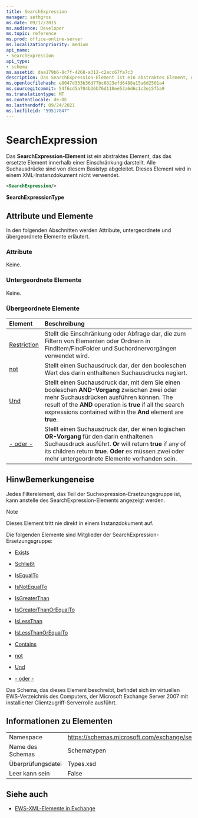 ```yaml
---
title: SearchExpression
manager: sethgros
ms.date: 09/17/2015
ms.audience: Developer
ms.topic: reference
ms.prod: office-online-server
ms.localizationpriority: medium
api_name:
- SearchExpression
api_type:
- schema
ms.assetid: daa179b6-8c7f-4268-a312-c2acc67fa7c3
description: Das SearchExpression-Element ist ein abstraktes Element, das das ersetzte Element innerhalb einer Einschränkung darstellt. Alle Suchausdrücke sind von diesem Basistyp abgeleitet. Dieses Element wird in einem XML-Instanzdokument nicht verwendet.
ms.openlocfilehash: e8047d333b36d77bc6823efd6488a15a6d2501a4
ms.sourcegitcommit: 54f6cd5a704b36b76d110ee53a6d6c1c3e15f5a9
ms.translationtype: MT
ms.contentlocale: de-DE
ms.lasthandoff: 09/24/2021
ms.locfileid: "59517847"
---
```

# <a name="searchexpression"></a>SearchExpression

Das **SearchExpression-Element** ist ein abstraktes Element, das das ersetzte Element innerhalb einer Einschränkung darstellt. Alle Suchausdrücke sind von diesem Basistyp abgeleitet. Dieses Element wird in einem XML-Instanzdokument nicht verwendet. 
  
```xml
<SearchExpression/>
```

 **SearchExpressionType**
## <a name="attributes-and-elements"></a>Attribute und Elemente

In den folgenden Abschnitten werden Attribute, untergeordnete und übergeordnete Elemente erläutert.
  
### <a name="attributes"></a>Attribute

Keine.
  
### <a name="child-elements"></a>Untergeordnete Elemente

Keine.
  
### <a name="parent-elements"></a>Übergeordnete Elemente

|**Element**|**Beschreibung**|
|:-----|:-----|
|[Restriction](restriction.md) <br/> |Stellt die Einschränkung oder Abfrage dar, die zum Filtern von Elementen oder Ordnern in FindItem/FindFolder und Suchordnervorgängen verwendet wird.  <br/> |
|[not](not.md) <br/> |Stellt einen Suchausdruck dar, der den booleschen Wert des darin enthaltenen Suchausdrucks negiert.  <br/> |
|[Und](and.md) <br/> |Stellt einen Suchausdruck dar, mit dem Sie einen booleschen **AND-Vorgang** zwischen zwei oder mehr Suchausdrücken ausführen können. The result of the **AND** operation is **true** if all the search expressions contained within the **And** element are **true**.  <br/> |
|[- oder -](or.md) <br/> |Stellt einen Suchausdruck dar, der einen logischen **OR-Vorgang** für den darin enthaltenen Suchausdruck ausführt. **Or** will return **true** if any of its children return **true**. **Oder** es müssen zwei oder mehr untergeordnete Elemente vorhanden sein.  <br/> |
   
## <a name="remarks"></a>HinwBemerkungeneise

Jedes Filterelement, das Teil der Suchexpression-Ersetzungsgruppe ist, kann anstelle des SearchExpression-Elements angezeigt werden.
  
> [!NOTE]
> Dieses Element tritt nie direkt in einem Instanzdokument auf. 
  
Die folgenden Elemente sind Mitglieder der SearchExpression-Ersetzungsgruppe:
  
- [Exists](exists.md)
    
- [Schließt](excludes.md)
    
- [IsEqualTo](isequalto.md)
    
- [IsNotEqualTo](isnotequalto.md)
    
- [IsGreaterThan](isgreaterthan.md)
    
- [IsGreaterThanOrEqualTo](isgreaterthanorequalto.md)
    
- [IsLessThan](islessthan.md)
    
- [IsLessThanOrEqualTo](islessthanorequalto.md)
    
- [Contains](contains.md)
    
- [not](not.md)
    
- [Und](and.md)
    
- [- oder -](or.md)
    
Das Schema, das dieses Element beschreibt, befindet sich im virtuellen EWS-Verzeichnis des Computers, der Microsoft Exchange Server 2007 mit installierter Clientzugriff-Serverrolle ausführt.
  
## <a name="element-information"></a>Informationen zu Elementen

|||
|:-----|:-----|
|Namespace  <br/> |https://schemas.microsoft.com/exchange/services/2006/types  <br/> |
|Name des Schemas  <br/> |Schematypen  <br/> |
|Überprüfungsdatei  <br/> |Types.xsd  <br/> |
|Leer kann sein  <br/> |False  <br/> |
   
## <a name="see-also"></a>Siehe auch



- [EWS-XML-Elemente in Exchange](ews-xml-elements-in-exchange.md)

